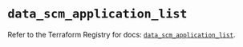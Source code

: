 # `data_scm_application_list`

Refer to the Terraform Registry for docs: [`data_scm_application_list`](https://registry.terraform.io/providers/paloaltonetworks/scm/1.0.2/docs/data-sources/application_list).
